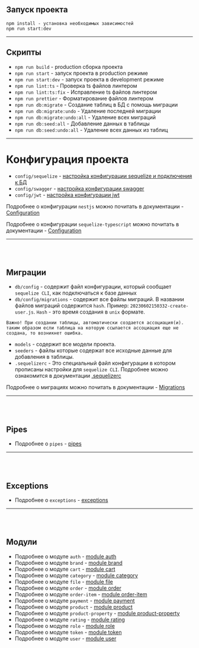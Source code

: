 ## Запуск проекта

```
npm install - установка необходимых зависимостей
npm run start:dev

```

---

## Скрипты

- `npm run build` - production сборка проекта
- `npm run start` - запуск проекта в production режиме
- `npm run start:dev` - запуск проекта в development режиме
- `npm run lint:ts` - Проверка ts файлов линтером
- `npm run lint:ts:fix` - Исправление ts файлов линтером
- `npm run prettier` - Форматирование файлов линтером
- `npm run db:migrate` - Создание таблиц в БД с помощь миграции
- `npm run db:migrate:undo` - Удаление последней миграции
- `npm run db:migrate:undo:all` - Удаление всех миграций
- `npm run db:seed:all` - Добавление данных в таблицы
- `npm run db:seed:undo:all` - Удаление всех данных из таблиц

---

# Конфигурация проекта

- `config/sequelize` - [настройка конфигурации sequelize и подключения к БД](config/sequelize/configuration-and-connection-db.md)
- `config/swagger` - [настройка конфигурации swagger](config/swagger/docs/swagger.config.md)
- `config/jwt` - [настройка конфигурации jwt](config/jwt/jwt.config.md)

Подробнее о конфигурации `nestjs` можно почитать в
документации - [Configuration](https://docs-nestjs.netlify.app/techniques/configuration)

Подробнее о конфигурации `sequelize-typescript` можно почитать в
документации - [Configuration](https://github.com/sequelize/sequelize-typescript#configuration)

---

<br/>
<br/>

## Миграции

- `db/config` - содержит файл конфигурации, который сообщает `sequelize CLI`, как подключаться к базе данных
- `db/config/migrations` - содержит все файлы миграций. В названии файлов миграций содержится `hash`.
  Пример: `20230602150332-create-user.js`. `Hash` - это время создания в `unix` формате.

~~~
Важно! При создании таблицы, автоматически создается ассоциация(и). таким образом если таблица на которую ссылается ассоциация еще не создана, то возникнет ошибка.
~~~

- `models` - содержит все модели проекта.
- `seeders` - файлы которые содержат все исходные данные для добавления в таблицы.
- `.sequelizerc` - Это специальный файл конфигурации в котором прописаны настройки для `sequelize CLI`. Подробнее можно
  ознакомится в документации [.sequelizerc](https://sequelize.org/docs/v6/other-topics/migrations/#the-sequelizerc-file)

Подробнее о миграциях можно почитать в
документации - [Migrations](https://sequelize.org/docs/v6/other-topics/migrations/)


---

<br/>
<br/>

## Pipes

- Подробнее о `pipes` - [pipes](./pipes/pipes.md)

---

<br/>
<br/>

## Exceptions

- Подробнее о `exceptions` - [exceptions](./exceptions/exceptions.md)

---

<br/>
<br/>

## Модули

- Подробнее о модуле `auth` - [module auth](./src/auth/auth.md)
- Подробнее о модуле `brand` - [module brand](./src/brand/brand.md)
- Подробнее о модуле `cart` - [module cart](./src/cart/cart.md)
- Подробнее о модуле `category` - [module category](./src/category/category.md)
- Подробнее о модуле `file` - [module file](./src/file/file.md)
- Подробнее о модуле `order` - [module order](./src/order/order.md)
- Подробнее о модуле `order-item` - [module order-item](./src/order-item/order-item.md)
- Подробнее о модуле `payment` - [module payment](./src/payment/payment.md)
- Подробнее о модуле `product` - [module product](./src/product/product.md)
- Подробнее о модуле `product-property` - [module product-property](./src/product-property/product-property.md)
- Подробнее о модуле `rating` - [module rating](./src/rating/rating.md)
- Подробнее о модуле `role` - [module role](./src/role/role.md)
- Подробнее о модуле `token` - [module token](./src/token/token.md)
- Подробнее о модуле `user` - [module user](./src/user/user.md)